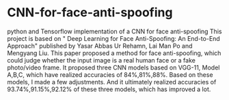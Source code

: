 # CNN-for-face-anti-spoofing
python and Tensorflow implementation of a CNN for face anti-spoofing
This project is based on " Deep Learning for Face Anti-Spoofing: An End-to-End Approach" published by Yasar Abbas Ur Rehamn, Lai Man Po and Mengyang Liu.
This paper proposed a method for face anti-spoofing, which could judge whether the input image is a real human face or a fake photo/video frame. It proposed three CNN models based on VGG-11, Model A,B,C, which have realized accuracies of 84%,81%,88%. Based on these models, I made a few adjustments. And it ultimately realized accuracies of 93.74%,91.15%,92.12% of these three models, which has improved a lot.
